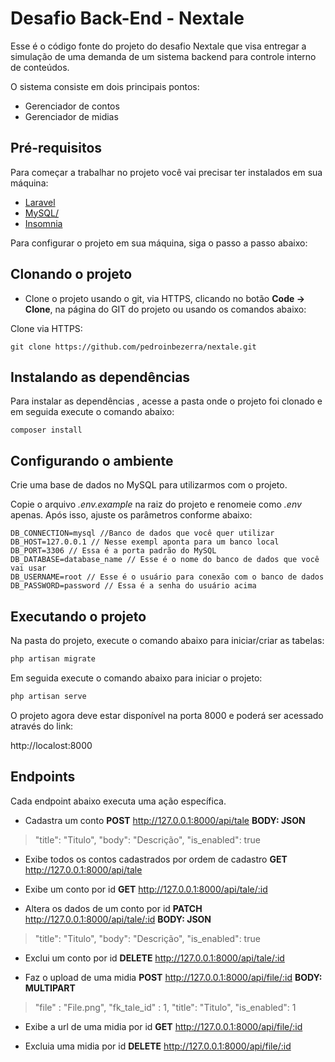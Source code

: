 # Desafio Back-End - Nextale

Esse é o código fonte do projeto do desafio Nextale que visa entregar a simulação de uma demanda de um sistema backend para controle interno de conteúdos.

O sistema consiste em dois principais pontos:
 - Gerenciador de contos
 - Gerenciador de midias

## Pré-requisitos
 
Para começar a trabalhar no projeto você vai precisar ter instalados em sua máquina:
 
 - [Laravel](https://laravel.com/)
 - [MySQL/](https://www.mysql.com/)
 - [Insomnia](https://insomnia.rest/)

Para configurar o projeto em sua máquina, siga o passo a passo abaixo:

## Clonando o projeto

- Clone o projeto usando o git, via HTTPS, clicando no botão **Code -> Clone**, na página do GIT do projeto ou usando os comandos abaixo:

Clone via HTTPS:
```
git clone https://github.com/pedroinbezerra/nextale.git
```

## Instalando as dependências

Para instalar as dependências , acesse a pasta onde o projeto foi clonado e em seguida execute o comando abaixo:

```
composer install
```

## Configurando o ambiente

Crie uma base de dados no MySQL para utilizarmos com o projeto.

Copie o arquivo *.env.example* na raiz do projeto e renomeie como *.env* apenas.
Após isso, ajuste os parâmetros conforme abaixo:
```
DB_CONNECTION=mysql //Banco de dados que você quer utilizar
DB_HOST=127.0.0.1 // Nesse exempl aponta para um banco local
DB_PORT=3306 // Essa é a porta padrão do MySQL
DB_DATABASE=database_name // Esse é o nome do banco de dados que você vai usar
DB_USERNAME=root // Esse é o usuário para conexão com o banco de dados
DB_PASSWORD=password // Essa é a senha do usuário acima
```


## Executando o projeto

Na pasta do projeto, execute o comando abaixo para iniciar/criar as tabelas:

``` bash
php artisan migrate
```

Em seguida execute o comando abaixo para iniciar o projeto:

``` bash
php artisan serve
```

O projeto agora deve estar disponível na porta 8000 e poderá ser acessado através do link:

http://localost:8000


## Endpoints

Cada endpoint abaixo executa uma ação específica.

- Cadastra um conto
**POST** http://127.0.0.1:8000/api/tale
**BODY: JSON**
> "title": "Titulo",
> 	"body": "Descrição",
> "is_enabled": true

- Exibe todos os contos cadastrados por ordem de cadastro
**GET** http://127.0.0.1:8000/api/tale

- Exibe um conto por id
**GET** http://127.0.0.1:8000/api/tale/:id

- Altera os dados de um conto por id
**PATCH** http://127.0.0.1:8000/api/tale/:id
**BODY: JSON**
> "title": "Titulo",
> 	"body": "Descrição",
> "is_enabled": true

- Exclui um conto por id
**DELETE** http://127.0.0.1:8000/api/tale/:id

- Faz o upload de uma midia
**POST** http://127.0.0.1:8000/api/file/:id
**BODY: MULTIPART**
> "file" : "File.png",
> "fk_tale_id" : 1,
> "title": "Titulo",
> "is_enabled": 1

- Exibe a url de uma midia por id
**GET** http://127.0.0.1:8000/api/file/:id

- Excluia uma midia por id
**DELETE** http://127.0.0.1:8000/api/file/:id